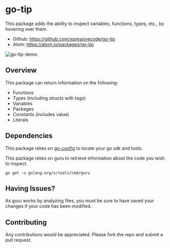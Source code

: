 # go-tip
This package adds the ability to inspect variables, functions, types, etc., by hovering over them.
* Github: https://github.com/xpressivecode/go-tip
* Atom: https://atom.io/packages/go-tip

![go-tip-demo](https://cloud.githubusercontent.com/assets/957896/21336934/ee03e48a-c636-11e6-9652-6a63dd34db11.gif)

## Overview
This package can return information on the following:
* Functions
* Types (including structs with tags)
* Variables
* Packages
* Constants (includes value)
* Literals

## Dependencies
This package relies on <a href="https://atom.io/packages/go-config" target="_blank">go-config</a> to locate your go sdk and tools.

This package relies on guru to retrieve information about the code you wish to inspect.

```go get -u golang.org/x/tools/cmd/guru```

## Having Issues?
As guru works by analyzing files, you must be sure to have saved your changes if your code has been modified.

## Contributing
Any contributions would be appreciated. Please fork the repo and submit a pull request.
